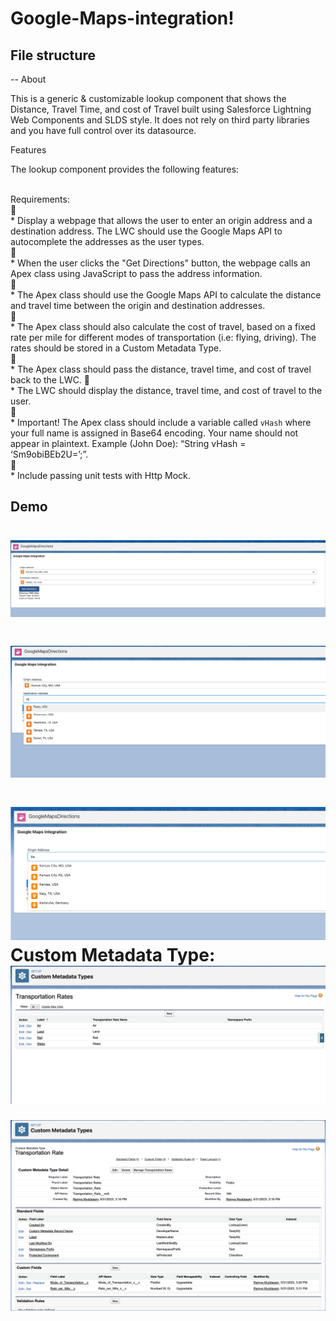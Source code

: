 # Google-Maps-integration!

## File structure
-- 
About

This is a generic & customizable lookup component that shows the Distance, Travel Time, and cost of Travel built using Salesforce Lightning Web Components and SLDS style.
It does not rely on third party libraries and you have full control over its datasource.

Features

The lookup component provides the following features:

<br> Requirements:</br>
 <br>* Display a webpage that allows the user to enter an origin address and a destination address. The
    LWC should use the Google Maps API to autocomplete the addresses as the user types.</br>
 <br>* When the user clicks the "Get Directions" button, the webpage calls an Apex class using 
    JavaScript to pass the address information.</br>
 <br>* The Apex class should use the Google Maps API to calculate the distance and travel time
    between the origin and destination addresses.</br>
 <br>* The Apex class should also calculate the cost of travel, based on a fixed rate per mile for
    different modes of transportation (i.e: flying, driving). The rates should be stored in a Custom
    Metadata Type.</br>
 <br>* The Apex class should pass the distance, travel time, and cost of travel back to the LWC.
 <br>* The LWC should display the distance, travel time, and cost of travel to the user.</br>
 <br>* Important! The Apex class should include a variable called `vHash` where your full name is
    assigned in Base64 encoding. Your name should not appear in plaintext. Example (John Doe):
    “String vHash = ‘Sm9obiBEb2U=’;”.</br>
 <br>* Include passing unit tests with Http Mock.</br>







## Demo
![](GoogleMap_2.png)
===================
![](GoogleMaps_1.png)
===================
![](GoogleMaps_3.png)
  Custom Metadata Type:
  ![](Images/Image_1.png)
  ===============
  ![](Images/Image_2.png)
  
  


